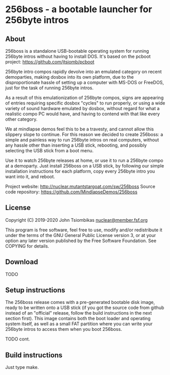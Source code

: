 256boss - a bootable launcher for 256byte intros
================================================

About
-----
256boss is a standalone USB-bootable operating system for running 256byte intros
without having to install DOS. It's based on the pcboot project:
https://github.com/jtsiomb/pcboot

256byte intro compos rapidly devolve into an emulated category on recent
demoparties, making dosbox into its own platform, due to the disproportionate
hassle of setting up a computer with MS-DOS or FreeDOS, just for the task of
running 256byte intros.

As a result of this emulationization of 256byte compos, signs are appearing of
entries requiring specific dosbox "cycles" to run properly, or using a wide
variety of sound hardware emulated by dosbox, without regard for what a
realistic compo PC would have, and having to contend with that like every other
category.

We at mindlapse demos feel this to be a travesty, and cannot allow this slippery
slope to continue. For this reason we decided to create 256boss: a simple and
painless way to run 256byte intros on real computers, without any hassle other
than inserting a USB stick, rebooting, and possibly selecting the USB stick from
a boot menu.

Use it to watch 256byte releases at home, or use it to run a 256byte compo at a
demoparty. Just install 256boss on a USB stick, by following our simple
installation instructions for each platform, copy every 256byte intro you
want into it, and reboot.

Project website: http://nuclear.mutantstargoat.com/sw/256boss 
Source code repository: https://github.com/MindlapseDemos/256boss

License
-------
Copyright (C) 2019-2020 John Tsiombikas <nuclear@member.fsf.org>

This program is free software, feel free to use, modify and/or redistribute it
under the terms of the GNU General Public License version 3, or at your option
any later version published by the Free Software Foundation. See COPYING for
details.

Download
--------
TODO

Setup instructions
------------------
The 256boss release comes with a pre-generated bootable disk image, ready to be
written onto a USB stick (if you got the source code from github instead of an
"official" release, follow the build instructions in the next section first).
This image contains both the boot loader and operating system itself, as well as
a small FAT partition where you can write your 256byte intros to access them
when you boot 256boss.

TODO cont.

Build instructions
------------------
Just type make.
